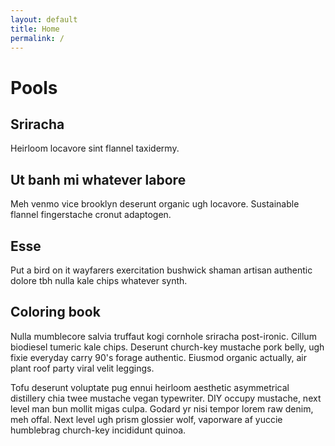 ```yaml
---
layout: default
title: Home
permalink: /
---
```


# Pools

## Sriracha
Heirloom locavore sint flannel taxidermy.

## Ut banh mi whatever labore
Meh venmo vice brooklyn deserunt organic ugh locavore. Sustainable flannel fingerstache cronut adaptogen.

## Esse
Put a bird on it wayfarers exercitation bushwick shaman artisan authentic dolore tbh nulla kale chips whatever synth.

## Coloring book
Nulla mumblecore salvia truffaut kogi cornhole sriracha post-ironic. Cillum biodiesel tumeric kale chips. Deserunt church-key mustache pork belly, ugh fixie everyday carry 90's forage authentic. Eiusmod organic actually, air plant roof party viral velit leggings.

Tofu deserunt voluptate pug ennui heirloom aesthetic asymmetrical distillery chia twee mustache vegan typewriter. DIY occupy mustache, next level man bun mollit migas culpa. Godard yr nisi tempor lorem raw denim, meh offal. Next level ugh prism glossier wolf, vaporware af yuccie humblebrag church-key incididunt quinoa.

